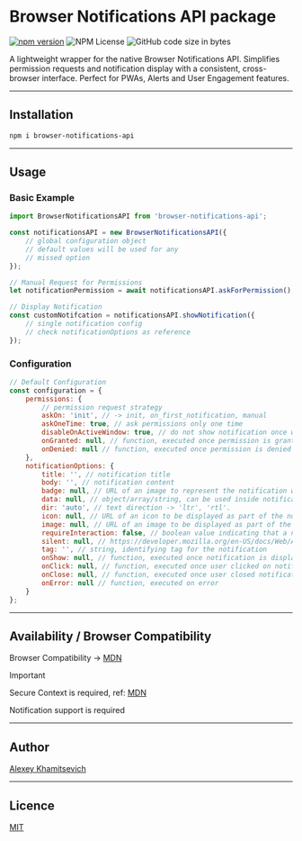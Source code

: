 # Browser Notifications API package 
[![npm version](https://badge.fury.io/js/browser-notifications-api.svg)](https://badge.fury.io/js/browser-notifications-api)
![NPM License](https://img.shields.io/npm/l/browser-notifications-api)
![GitHub code size in bytes](https://img.shields.io/github/languages/code-size/facetrollex/browser-notifications-api)

A lightweight wrapper for the native Browser Notifications API. Simplifies permission requests and notification display with a consistent, cross-browser interface. Perfect for PWAs, Alerts and User Engagement features.

---

## Installation

```bash
npm i browser-notifications-api
```

---
## Usage

###  Basic Example
```javascript
import BrowserNotificationsAPI from 'browser-notifications-api';

const notificationsAPI = new BrowserNotificationsAPI({
    // global configuration object
    // default values will be used for any
    // missed option
});

// Manual Request for Permissions
let notificationPermission = await notificationsAPI.askForPermission();

// Display Notification
const customNotifcation = notificationsAPI.showNotification({
    // single notification config
    // check notificationOptions as reference
}); 
```

### Configuration
```javascript
// Default Configuration
const configuration = {
    permissions: {
        // permission request strategy
        askOn: 'init', // -> init, on_first_notification, manual
        askOneTime: true, // ask permissions only one time
        disableOnActiveWindow: true, // do not show notification once window is active
        onGranted: null, // function, executed once permission is granted
        onDenied: null // function, executed once permission is denied
    },
    notificationOptions: {
        title: '', // notification title
        body: '', // notification content
        badge: null, // URL of an image to represent the notification when there is not enough space to display the notification itself
        data: null, // object/array/string, can be used inside notification actions (click/close/etc)
        dir: 'auto', // text direction -> 'ltr', 'rtl'.
        icon: null, // URL of an icon to be displayed as part of the notification
        image: null, // URL of an image to be displayed as part of the notification
        requireInteraction: false, // boolean value indicating that a notification should remain active until the user clicks or dismisses it, rather than closing automatically
        silent: null, // https://developer.mozilla.org/en-US/docs/Web/API/Notification/silent
        tag: '', // string, identifying tag for the notification
        onShow: null, // function, executed once notification is displayed
        onClick: null, // function, executed once user clicked on notification 
        onClose: null, // function, executed once user closed notification
        onError: null // function, executed on error
    }
};
```

---

## Availability / Browser Compatibility
Browser Compatibility -> [MDN](https://developer.mozilla.org/en-US/docs/Web/API/Notification#browser_compatibility)

> [!IMPORTANT]
>Secure Context is required, ref: [MDN](https://developer.mozilla.org/en-US/docs/Web/Security/Secure_Contexts)
>
>Notification support is required

---

## Author
[Alexey Khamitsevich](mailto:alexey.khamitsevich@gmail.com)

---

## Licence
[MIT](LICENSE)
